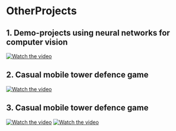 # OtherProjects

## 1. Demo-projects using neural networks for computer vision

[![Watch the video](https://img.youtube.com/vi/YRolDc7rlns/0.jpg)](https://drive.google.com/file/d/1lh1WcmvGZv9RjRp_nKCzCLJSYsW5DUya/view?usp=sharing)

## 2. Casual mobile tower defence game

[![Watch the video](https://img.youtube.com/vi/YRolDc7rlns/0.jpg)](https://youtu.be/YRolDc7rlns)

## 3. Casual mobile tower defence game

[![Watch the video](https://img.youtube.com/vi/BkisGqwc7_I/0.jpg)](https://youtu.be/BkisGqwc7_I)  [![Watch the video](https://img.youtube.com/vi/IeU3wNMCwrY/0.jpg)](https://youtu.be/IeU3wNMCwrY)
